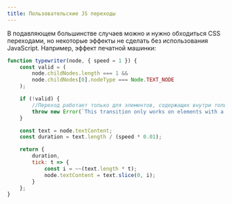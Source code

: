 ```yaml
---
title: Пользовательские JS переходы
---
```


В подавляющем большинстве случаев можно и нужно обходиться CSS переходами, но некоторые эффекты не сделать без использования JavaScript. Например, эффект печатной машинки:

```js
function typewriter(node, { speed = 1 }) {
	const valid = (
		node.childNodes.length === 1 &&
		node.childNodes[0].nodeType === Node.TEXT_NODE
	);

	if (!valid) {
		//Переход работает только для элементов, содержащих внутри только текст
		throw new Error(`This transition only works on elements with a single text node child`);
	}

	const text = node.textContent;
	const duration = text.length / (speed * 0.01);

	return {
		duration,
		tick: t => {
			const i = ~~(text.length * t);
			node.textContent = text.slice(0, i);
		}
	};
}
```